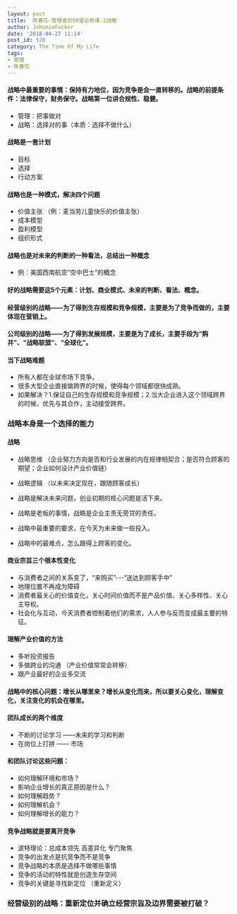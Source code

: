 ```yaml
---
layout: post
title:  陈春花-管理者的50堂必修课-2战略
author: JohnnieFucker
date: '2018-04-27 11:14'
post_id: 520
category: The Time Of My Life
tags:
- 管理
- 陈春花
---
```


#### 战略中最重要的事情：保持有力地位，因为竞争是会一直转移的。战略的前提条件：法律保守，财务保守。战略第一位讲合规性、稳健。
- 管理：把事做对
- 战略：选择对的事（本质：选择不做什么）

<!--break-->

#### 战略是一套计划
- 目标
- 选择
- 行动方案

#### 战略也是一种模式，解决四个问题
- 价值主张 （例：麦当劳儿童快乐的价值主张）
- 成本模型
- 盈利模型
- 组织形式

#### 战略也是对未来的判断的一种看法，总结出一种概念
- 例：美国西南航空“空中巴士”的概念

#### 好的战略需要这5个元素：计划、商业模式、未来的判断、看法、概念。

#### 经营级别的战略——为了得到生存规模和竞争规模，主要是为了竞争而做的，主要体现在营销上。

#### 公司级别的战略——为了得到发展规模，主要是为了成长，主要手段为“购并”、“战略联盟”、“全球化”。

#### 当下战略难题
- 所有人都在全球市场下竞争。
- 很多大型企业直接做跨界的时候，使得每个领域都很快成熟。
- 如果解决？1.保证自己的生存规模和竞争规模；2.当大企业进入这个领域跨界的时候，优先与其合作，主动接受跨界。

### 战略本身是一个选择的能力

#### 战略
- 战略思维 （企业努力方向是否和行业发展的内在规律相契合；是否符合顾客的期望；企业如何设计产业价值链）
- 战略逻辑 （以未来决定现在，跟随顾客成长）

- 战略是解决未来问题，创业初期的核心问题是活下来。
- 战略是老板的事情，战略是企业主责无旁贷的责任。
- 战略中最重要的要求，在今天为未来做一些投入。
- 战略中的最难点，怎么跟得上顾客的变化。

#### 商业宗旨三个根本性变化
- 与消费者之间的关系变了，“来购买”---“送达到顾客手中”
- 地理位置不再成为障碍
- 消费者最关心的价值变化，关心时间价值而不是产品价值、关心多样性、关心主导权。
- 社会化与互动，今天消费者控制着他们的需求，人人参与反而变成最主要的特征。

#### 理解产业价值的方法
- 多听投资报告
- 多做跨业的沟通 （产业价值常常会转移）
- 跟产业最好的企业多交流

#### 战略中的核心问题：增长从哪里来？增长从变化而来，所以要关心变化，理解变化，关注变化的机会在哪里。

#### 团队成长的两个维度
- 不断的讨论学习 ——未来的学习和判断
- 在岗位上打拼 —— 市场

#### 和团队讨论这些问题：
- 如何理解环境和市场？
- 影响企业增长的真正原因是什么？
- 如何理解趋势？
- 如何理解机会？
- 如何理解增长的能力？

#### 竞争战略就是要离开竞争 
- 波特理论：总成本领先 高差异化 专门聚焦
- 竞争的出发点是抗竞争而不是竞争
- 竞争战略的本质是选择不做哪些事情
- 竞争的活动的特性就是创造生存空间
- 竞争的关键是寻找新定位 （重新定义）

### 经营级别的战略：重新定位并确立经营宗旨及边界需要被打破？